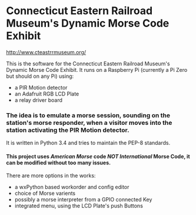 # Connecticut Eastern Railroad Museum's Dynamic Morse Code Exhibit
http://www.cteastrrmuseum.org/

This is the software for the Connecticut Eastern Railroad Museum's Dynamic Morse Code Exhibit.
 It runs on a Raspberry Pi (currently a Pi Zero but should on any Pi) using:
 * a PIR Motion detector
 * an Adafruit RGB LCD Plate
 * a relay driver board 
### The idea is to emulate a morse session, sounding on the station's morse responder, when a visitor moves into the station activating the PIR Motion detector.
 It is written in Python 3.4 and tries to maintain the PEP-8 standards.

#### This project uses *American Morse* code ***NOT** International* Morse Code, it can be modified without too many issues.
There are more options in the works:
* a wxPython based workorder and config editor
* choice of Morse varients
* possibly a morse interpreter from a GPIO connected Key
* integrated menu, using the LCD Plate's push Buttons


